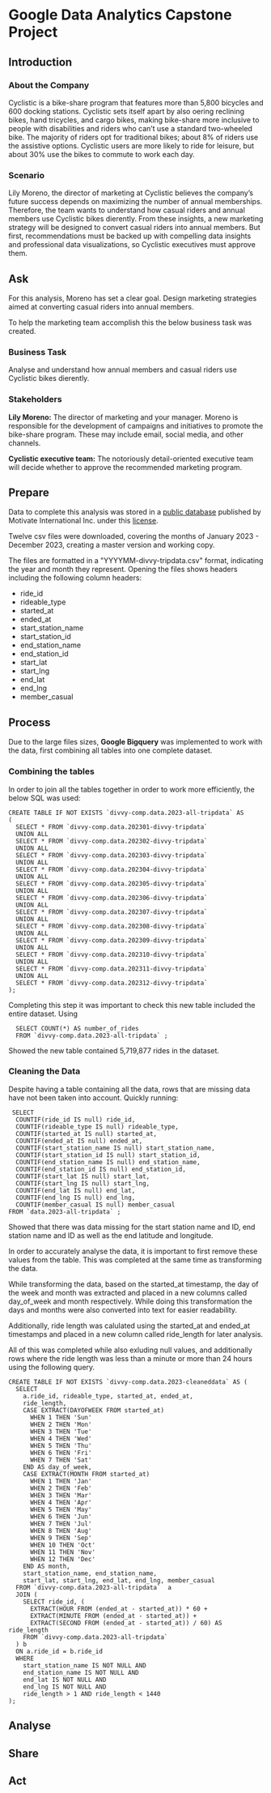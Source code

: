# Google Data Analytics Capstone Project

## Introduction

### About the Company
Cyclistic is a bike-share program that features more than 5,800 bicycles and 600 docking stations. Cyclistic sets itself apart by also oering reclining bikes, hand tricycles, and cargo bikes, making bike-share more inclusive to people with disabilities and riders who can’t use a standard two-wheeled bike. The majority of riders opt for traditional bikes; about 8% of riders use the assistive options. Cyclistic users are more likely to ride for leisure, but about 30% use the bikes to commute to work each day.

### Scenario
Lily Moreno, the director of marketing at Cyclistic believes the company’s future success depends on maximizing the number of annual memberships. Therefore, the team wants to understand how casual riders and annual members use Cyclistic bikes dierently. From these insights, a new marketing strategy will be designed to convert casual riders into annual members. But first, recommendations must be backed up with compelling data insights and professional data visualizations, so Cyclistic executives must approve them.



## Ask
For this analysis, Moreno has set a clear goal. Design marketing strategies aimed at converting casual riders into annual members.

To help the marketing team accomplish this the below business task was created.

### Business Task
Analyse and understand how annual members and casual riders use Cyclistic bikes dierently.

### Stakeholders
**Lily Moreno:** The director of marketing and your manager. Moreno is responsible for the development of campaigns and initiatives to promote the bike-share program. These may include email, social media, and other channels.
 
**Cyclistic executive team:** The notoriously detail-oriented executive team will decide whether to approve the recommended marketing program.

## Prepare
Data to complete this analysis was stored in a [public database](https://divvy-tripdata.s3.amazonaws.com/index.html) published by Motivate International Inc. under this [license](https://divvybikes.com/data-license-agreement).

Twelve csv files were downloaded, covering the months of January 2023 - December 2023, creating a master version and working copy. 

The files are formatted in a "YYYYMM-divvy-tripdata.csv" format, indicating the year and month they represent. Opening the files shows headers including the following column headers:
- ride_id
- rideable_type
- started_at
- ended_at
- start_station_name
- start_station_id
- end_station_name
- end_station_id
- start_lat
- start_lng
- end_lat
- end_lng
- member_casual

## Process
Due to the large files sizes, **Google Bigquery** was implemented to work with the data, first combining all tables into one complete dataset.

### Combining the tables
In order to join all the tables together in order to work more efficiently, the below SQL was used:
```
CREATE TABLE IF NOT EXISTS `divvy-comp.data.2023-all-tripdata` AS
(
  SELECT * FROM `divvy-comp.data.202301-divvy-tripdata`
  UNION ALL
  SELECT * FROM `divvy-comp.data.202302-divvy-tripdata`
  UNION ALL
  SELECT * FROM `divvy-comp.data.202303-divvy-tripdata`
  UNION ALL
  SELECT * FROM `divvy-comp.data.202304-divvy-tripdata`
  UNION ALL
  SELECT * FROM `divvy-comp.data.202305-divvy-tripdata`
  UNION ALL
  SELECT * FROM `divvy-comp.data.202306-divvy-tripdata`
  UNION ALL
  SELECT * FROM `divvy-comp.data.202307-divvy-tripdata`
  UNION ALL
  SELECT * FROM `divvy-comp.data.202308-divvy-tripdata`
  UNION ALL
  SELECT * FROM `divvy-comp.data.202309-divvy-tripdata`
  UNION ALL
  SELECT * FROM `divvy-comp.data.202310-divvy-tripdata`
  UNION ALL
  SELECT * FROM `divvy-comp.data.202311-divvy-tripdata`
  UNION ALL
  SELECT * FROM `divvy-comp.data.202312-divvy-tripdata`
);
```
Completing this step it was important to check this new table included the entire dataset. Using 
```
  SELECT COUNT(*) AS number_of_rides
  FROM `divvy-comp.data.2023-all-tripdata` ;
```
Showed the new table contained 5,719,877 rides in the dataset. 

### Cleaning the Data
Despite having a table containing all the data, rows that are missing data have not been taken into account. Quickly running:
```
 SELECT 
  COUNTIF(ride_id IS null) ride_id,
  COUNTIF(rideable_type IS null) rideable_type,
  COUNTIF(started_at IS null) started_at,
  COUNTIF(ended_at IS null) ended_at,
  COUNTIF(start_station_name IS null) start_station_name,
  COUNTIF(start_station_id IS null) start_station_id,
  COUNTIF(end_station_name IS null) end_station_name,
  COUNTIF(end_station_id IS null) end_station_id,
  COUNTIF(start_lat IS null) start_lat,
  COUNTIF(start_lng IS null) start_lng,
  COUNTIF(end_lat IS null) end_lat,
  COUNTIF(end_lng IS null) end_lng,
  COUNTIF(member_casual IS null) member_casual
FROM `data.2023-all-tripdata` ;
```
Showed that there was data missing for the start station name and ID, end station name and ID as well as the end latitude and longitude.

In order to accurately analyse the data, it is important to first remove these values from the table. This was completed at the same time as transforming the data. 

While transforming the data, based on the started_at timestamp, the day of the week and month was extracted and placed in a new columns called day_of_week and month respectively. While doing this transformation the days and months were also converted into text for easier readability.

Additionally, ride length was calulated using the started_at and ended_at timestamps and placed in a new column called ride_length for later analysis.

All of this was completed while also exluding null values, and additionally rows where the ride length was less than a minute or more than 24 hours using the following query.
```
CREATE TABLE IF NOT EXISTS `divvy-comp.data.2023-cleaneddata` AS (
  SELECT 
    a.ride_id, rideable_type, started_at, ended_at, 
    ride_length,
    CASE EXTRACT(DAYOFWEEK FROM started_at) 
      WHEN 1 THEN 'Sun'
      WHEN 2 THEN 'Mon'
      WHEN 3 THEN 'Tue'
      WHEN 4 THEN 'Wed'
      WHEN 5 THEN 'Thu'
      WHEN 6 THEN 'Fri'
      WHEN 7 THEN 'Sat'    
    END AS day_of_week,
    CASE EXTRACT(MONTH FROM started_at)
      WHEN 1 THEN 'Jan'
      WHEN 2 THEN 'Feb'
      WHEN 3 THEN 'Mar'
      WHEN 4 THEN 'Apr'
      WHEN 5 THEN 'May'
      WHEN 6 THEN 'Jun'
      WHEN 7 THEN 'Jul'
      WHEN 8 THEN 'Aug'
      WHEN 9 THEN 'Sep'
      WHEN 10 THEN 'Oct'
      WHEN 11 THEN 'Nov'
      WHEN 12 THEN 'Dec'
    END AS month,
    start_station_name, end_station_name, 
    start_lat, start_lng, end_lat, end_lng, member_casual
  FROM `divvy-comp.data.2023-all-tripdata`  a
  JOIN (
    SELECT ride_id, (
      EXTRACT(HOUR FROM (ended_at - started_at)) * 60 +
      EXTRACT(MINUTE FROM (ended_at - started_at)) +
      EXTRACT(SECOND FROM (ended_at - started_at)) / 60) AS ride_length
    FROM `divvy-comp.data.2023-all-tripdata` 
  ) b 
  ON a.ride_id = b.ride_id
  WHERE 
    start_station_name IS NOT NULL AND
    end_station_name IS NOT NULL AND
    end_lat IS NOT NULL AND
    end_lng IS NOT NULL AND
    ride_length > 1 AND ride_length < 1440
);
```

## Analyse

## Share

## Act
